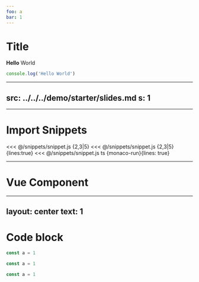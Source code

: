 ```yaml
---
foo: a
bar: 1
---
```


# Title

**Hello** World

[](./a)

```ts {a}
console.log('Hello World')
```

---
src: ../../../demo/starter/slides.md
s: 1
---

---

# Import Snippets

<<< @/snippets/snippet.js {2,3|5}
<<< @/snippets/snippet.js {2,3|5}{lines:true}
<<< @/snippets/snippet.js ts {monaco-run}{lines: true}

---

# Vue Component

<div title="1" />
<Comp :x="1" />

---
layout: center
text: 1
---

# Code block

```ts {1,2|3}
const a = 1
```

```ts twoslash {1,2|3}
const a = 1
```

```ts {moanco-run}{showOutputAt: '+1'}
const a = 1
```
